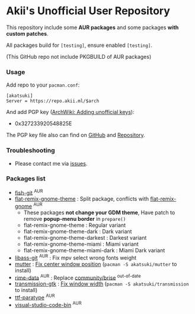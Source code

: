 # Akii's Unofficial User Repository

This repository include some **AUR packages** and some packages **with custom patches**.

All packages build for `[testing]`, ensure enabled `[testing]`.

(This GitHub repo not include PKGBUILD of AUR packages)

### Usage

Add repo to your `pacman.conf`:

```
[akatsuki]
Server = https://repo.akii.ml/$arch
```

And add PGP key ([ArchWiki: Adding unofficial keys](https://wiki.archlinux.org/index.php/Pacman/Package_signing#Adding_unofficial_keys)):

* 0x327233920548825E

The PGP key file also can find on [GitHub](https://github.com/akiirui/repo/blob/master/akatsuki.pub) and [Repository](https://repo.akii.ml/akatsuki.pub).

### Troubleshooting

* Please contact me via [issues](https://github.com/akiirui/repo/issues/new).

### Packages list

- [fish-git](https://aur.archlinux.org/packages/fish-git/) <sup>AUR</sup>
- [flat-remix-gnome-theme](https://github.com/akiirui/repo/tree/master/flat-remix-gnome-theme) : Split package, conflicts with [flat-remix-gnome](https://aur.archlinux.org/packages/flat-remix-gnome/) <sup>AUR</sup>
    - These packages **not change your GDM theme**, Have patch to remove **popup-menu border** in `prepare()`
    - flat-remix-gnome-theme : Regular variant
    - flat-remix-gnome-theme-dark : Dark variant
    - flat-remix-gnome-theme-darkest : Darkest variant
    - flat-remix-gnome-theme-miami : Miami variant
    - flat-remix-gnome-theme-miami-dark : Miami Dark variant
- [libass-git](https://aur.archlinux.org/packages/libass-git/) <sup>AUR</sup> : Fix mpv select wrong fonts weight
- [mutter](https://github.com/akiirui/repo/tree/master/mutter) : [Fix center window position](http://gitlab.gnome.org/GNOME/mutter/merge_requests/962) (`pacman -S akatsuki/mutter` to install)
- [rime-data](https://aur.archlinux.org/packages/rime-data/) <sup>AUR</sup> : Replace [community/brise](https://www.archlinux.org/packages/community/x86_64/brise/) <sup>out-of-date</sup>
- [transmission-gtk](https://github.com/akiirui/repo/tree/master/transmission-gtk) : [Fix window width](https://github.com/transmission/transmission/pull/1069) (`pacman -S akatsuki/transmission` to install)
- [ttf-paratype](https://aur.archlinux.org/packages/ttf-paratype/) <sup>AUR</sup>
- [visual-studio-code-bin](https://aur.archlinux.org/packages/visual-studio-code-bin/) <sup>AUR</sup>
